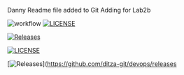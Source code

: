 Danny Readme file added to Git
Adding for Lab2b

![workflow](https://github.com/ditza-git/devops/actions/workflows/main.yml/badge.svg)
[![LICENSE](https://img.shields.io/github/license/<github-ditza-git>/devops.svg?style=flat-square)](https://github.com/<github-username>/devops/blob/master/LICENSE)

[![Releases](https://img.shields.io/github/release/<github-ditza-git>/devops/all.svg?style=flat-square)](https://github.com/<github-username>/devops/releases)

[![LICENSE](https://img.shields.io/github/license/<ditza-git>/devops.svg?style=flat-square)](https://github.com/ditza-git/devops/blob/master/LICENSE)



[![Releases](https://img.shields.io/github/release/<ditza-git>/devops/all.svg?style=flat-square)](https://github.com/ditza-git/devops/releases
